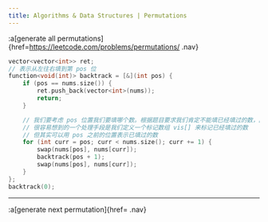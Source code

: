```yaml
---
title: Algorithms & Data Structures | Permutations
---
```


:a[generate all permutations]{href=https://leetcode.com/problems/permutations/ .nav}

```c++
vector<vector<int>> ret;
// 表示从左往右填到第 pos 位
function<void(int)> backtrack = [&](int pos) {
    if (pos == nums.size()) {
        ret.push_back(vector<int>(nums));
        return;
    }

    // 我们要考虑 pos 位置我们要填哪个数。根据题目要求我们肯定不能填已经填过的数，因此
    // 很容易想到的一个处理手段是我们定义一个标记数组 vis[] 来标记已经填过的数
    // 但其实可以用 pos 之前的位置表示已填过的数
    for (int curr = pos; curr < nums.size(); curr += 1) {
        swap(nums[pos], nums[curr]);
        backtrack(pos + 1);
        swap(nums[pos], nums[curr]);
    }
};
backtrack(0);
```

---

:a[generate next permutation]{href= .nav}  